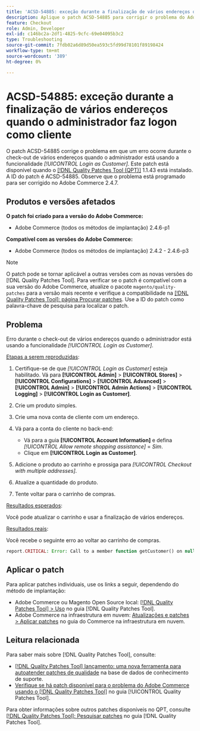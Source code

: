 ```yaml
---
title: 'ACSD-54885: exceção durante a finalização de vários endereços quando o administrador faz logon como cliente'
description: Aplique o patch ACSD-54885 para corrigir o problema do Adobe Commerce em que ocorre um erro durante a verificação de vários endereços quando o administrador está usando a funcionalidade *[!UICONTROL Login as Customer]*.
feature: Checkout
role: Admin, Developer
exl-id: c146bc2a-2df1-4825-9cfc-69e04095b3c2
type: Troubleshooting
source-git-commit: 7fdb02a6d89d50ea593c5fd99d78101f89198424
workflow-type: tm+mt
source-wordcount: '389'
ht-degree: 0%

---
```


# ACSD-54885: exceção durante a finalização de vários endereços quando o administrador faz logon como cliente

O patch ACSD-54885 corrige o problema em que um erro ocorre durante o check-out de vários endereços quando o administrador está usando a funcionalidade *[!UICONTROL Login as Customer]*. Este patch está disponível quando o [[!DNL Quality Patches Tool (QPT)]](https://experienceleague.adobe.com/en/docs/commerce-operations/tools/quality-patches-tool/quality-patches-tool-to-self-serve-quality-patches) 1.1.43 está instalado. A ID do patch é ACSD-54885. Observe que o problema está programado para ser corrigido no Adobe Commerce 2.4.7.

## Produtos e versões afetados

**O patch foi criado para a versão do Adobe Commerce:**

* Adobe Commerce (todos os métodos de implantação) 2.4.6-p1

**Compatível com as versões do Adobe Commerce:**

* Adobe Commerce (todos os métodos de implantação) 2.4.2 - 2.4.6-p3

>[!NOTE]
>
>O patch pode se tornar aplicável a outras versões com as novas versões do [!DNL Quality Patches Tool]. Para verificar se o patch é compatível com a sua versão do Adobe Commerce, atualize o pacote `magento/quality-patches` para a versão mais recente e verifique a compatibilidade na [[!DNL Quality Patches Tool]: página Procurar patches](https://experienceleague.adobe.com/tools/commerce-quality-patches/index.html). Use a ID do patch como palavra-chave de pesquisa para localizar o patch.

## Problema

Erro durante o check-out de vários endereços quando o administrador está usando a funcionalidade *[!UICONTROL Login as Customer]*.

<u>Etapas a serem reproduzidas</u>:

1. Certifique-se de que *[!UICONTROL Login as Customer]* esteja habilitado. Vá para **[!UICONTROL Admin]** > **[!UICONTROL Stores]** > **[!UICONTROL Configurations]** > **[!UICONTROL Advanced]** > **[!UICONTROL Admin]** > **[!UICONTROL Admin Actions]** > **[!UICONTROL Logging]** > **[!UICONTROL Login as Customer]**.
1. Crie um produto simples.
1. Crie uma nova conta de cliente com um endereço.
1. Vá para a conta do cliente no back-end:

   * Vá para a guia **[!UICONTROL Account Information]** e defina *[!UICONTROL Allow remote shopping assistance]* = *Sim*.
   * Clique em **[!UICONTROL Login as Customer]**.

1. Adicione o produto ao carrinho e prossiga para *[!UICONTROL Checkout with multiple addresses]*.
1. Atualize a quantidade do produto.
1. Tente voltar para o carrinho de compras.

<u>Resultados esperados</u>:

Você pode atualizar o carrinho e usar a finalização de vários endereços.

<u>Resultados reais</u>:

Você recebe o seguinte erro ao voltar ao carrinho de compras.

```PHP
report.CRITICAL: Error: Call to a member function getCustomer() on null in magento2ee/app/code/Magento/LoginAsCustomerLogging/Observer/LogUpdateQtyObserver.php:88
```

## Aplicar o patch

Para aplicar patches individuais, use os links a seguir, dependendo do método de implantação:

* Adobe Commerce ou Magento Open Source local: [[!DNL Quality Patches Tool] > Uso](/help/tools/quality-patches-tool/usage.md) no guia [!DNL Quality Patches Tool].
* Adobe Commerce na infraestrutura em nuvem: [Atualizações e patches > Aplicar patches](https://experienceleague.adobe.com/docs/commerce-cloud-service/user-guide/develop/upgrade/apply-patches.html) no guia do Commerce na infraestrutura em nuvem.

## Leitura relacionada

Para saber mais sobre [!DNL Quality Patches Tool], consulte:

* [[!DNL Quality Patches Tool] lançamento: uma nova ferramenta para autoatender patches de qualidade](https://experienceleague.adobe.com/en/docs/commerce-operations/tools/quality-patches-tool/quality-patches-tool-to-self-serve-quality-patches) na base de dados de conhecimento de suporte.
* [Verifique se há patch disponível para o problema do Adobe Commerce usando o  [!DNL Quality Patches Tool]](/help/tools/quality-patches-tool/patches-available-in-qpt/check-patch-for-magento-issue-with-magento-quality-patches.md) no guia [!UICONTROL Quality Patches Tool].


Para obter informações sobre outros patches disponíveis no QPT, consulte [[!DNL Quality Patches Tool]: Pesquisar patches](https://experienceleague.adobe.com/tools/commerce-quality-patches/index.html) no guia [!DNL Quality Patches Tool].
